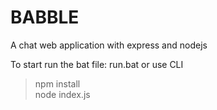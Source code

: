# BABBLE

A chat web application with express and nodejs

To start run the bat file: run.bat
or use CLI

> npm install \
> node index.js

